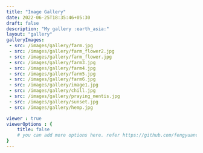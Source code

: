 ```yaml
---
title: "Image Gallery"
date: 2022-06-25T18:35:46+05:30
draft: false
description: "My gallery :earth_asia:"
layout: "gallery"
galleryImages:
 - src: /images/gallery/farm.jpg
 - src: /images/gallery/farm_flower2.jpg
 - src: /images/gallery/farm_flower.jpg
 - src: /images/gallery/farm3.jpg
 - src: /images/gallery/farm4.jpg
 - src: /images/gallery/farm5.jpg
 - src: /images/gallery/farm6.jpg
 - src: /images/gallery/image1.jpg
 - src: /images/gallery/chill.jpg
 - src: /images/gallery/praying_mentis.jpg
 - src: /images/gallery/sunset.jpg
 - src: /images/gallery/hemp.jpg

viewer : true
viewerOptions : {
    title: false
    # you can add more options here. refer https://github.com/fengyuanchen/viewerjs?tab=readme-ov-file#options
}
---
```

